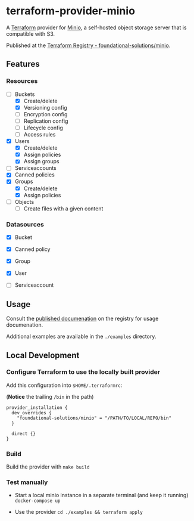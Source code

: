 # terraform-provider-minio

A [Terraform](https://terraform.io) provider for [Minio](https://min.io), a 
self-hosted object storage server that is compatible with S3.


Published at the [Terraform Registry - foundational-solutions/minio](https://registry.terraform.io/providers/foundational-solutions/minio/latest/docs).

## Features

### Resources

- [ ] Buckets
  - [x] Create/delete
  - [x] Versioning config
  - [ ] Encryption config
  - [ ] Replication config
  - [ ] Lifecycle config
  - [ ] Access rules
- [x] Users
  - [x] Create/delete
  - [x] Assign policies
  - [x] Assign groups
- [ ] Serviceaccounts
- [x] Canned policies
- [x] Groups
  - [x] Create/delete
  - [x] Assign policies
- [ ] Objects
  - [  ] Create files with a given content

### Datasources

- [x] Bucket
- [x] Canned policy
- [x] Group
- [x] User
- [ ] Serviceaccount


## Usage

Consult the 
[published documenation](https://registry.terraform.io/providers/foundational-solutions/minio/latest/docs) 
on the registry for usage documenation. 

Additional examples are available in the `./examples` directory.

## Local Development

### Configure Terraform to use the locally built provider

Add this configuration into `$HOME/.terraformrc`:

(**Notice** the trailing `/bin` in the path)

```
provider_installation {
  dev_overrides {
    "foundational-solutions/minio" = "/PATH/TO/LOCAL/REPO/bin"
  }

  direct {}
}
```

### Build

Build the provider with `make build`

### Test manually

* Start a local minio instance in a separate terminal 
  (and keep it running)
  `docker-compose up`

* Use the provider
  `cd ./examples && terraform apply`
